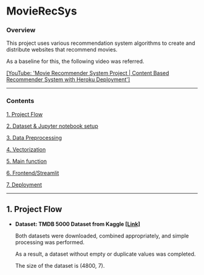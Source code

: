 # MovieRecSys

### Overview
This project uses various recommendation system algorithms to create and distribute websites that recommend movies.

As a baseline for this, the following video was referred.

<a href="https://youtu.be/1xtrIEwY_zY">[YouTube: 'Movie Recommender System Project | Content Based Recommender System with Heroku Deployment']</a>

---
### Contents

<a href ="">1. Project Flow</a>

<a href ="">2. Dataset & Jupyter notebook setup</a>

<a href ="">3. Data Preprocessing</a>

<a href ="">4. Vectorization</a>

<a href ="">5. Main function</a>

<a href ="">6. Frontend/Streamlit</a>

<a href ="">7. Deployment</a>

---

## 1. Project Flow

- **Dataset: TMDB 5000 Dataset from Kaggle
<a href ="https://www.kaggle.com/tmdb/tmdb-movie-metadata">[Link]</a>**

    Both datasets were downloaded, combined appropriately, and simple processing was performed. 

    As a result, a dataset without empty or duplicate values was completed.
    
    The size of the dataset is (4800, 7).

